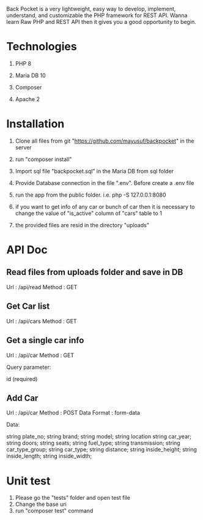Back Pocket is a very lightweight, easy way to develop, implement, understand, and customizable the PHP framework for REST API. Wanna learn Raw PHP and REST API then it gives you a good opportunity to begin.


# Technologies

1. PHP 8

2. Maria DB 10

3. Composer

4. Apache 2


# Installation 

1. Clone all files from git "https://github.com/mayusuf/backpocket" in the server

2. run "composer install"

3. Import sql file "backpocket.sql" in the Maria DB from sql folder

4. Provide Database connection in the file ".env". Before create a .env file

5. run the app from the public folder. i.e. php -S 127.0.0.1:8080

6. if you want to get info of any car or bunch of car then it is necessary to change 
	the value of "is_active" column of "cars" table to 1 

7. the provided files are resid in the directory "uploads"


# API Doc

 
## Read files from uploads folder and save in DB

Url : /api/read
Method : GET

## Get Car list

Url : /api/cars
Method : GET

## Get a single car info

Url : /api/car
Method : GET

Query parameter:

id (required)


## Add Car

Url : /api/car
Method : POST
Data Format : form-data

Data:

string plate_no;
string brand;
string model;
string location
string car_year;
string doors;
string seats;
string fuel_type;
string transmission;
string car_type_group;
string car_type;
string distance;
string inside_height;
string inside_length;
string inside_width;


# Unit test
1. Please go the "tests" folder and open test file
2. Change the base uri 
3. run "composer test" command  